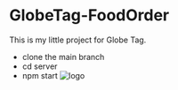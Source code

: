 # GlobeTag-FoodOrder
This is my little project for Globe Tag.
 - clone the main branch
 - cd server
 - npm start
![logo](https://www.meda-conferences.com/wp-content/uploads/2017/11/%D7%92%D7%9C%D7%95%D7%91%D7%AA%D7%92.png)
